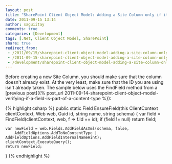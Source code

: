 ```yaml
---
layout: post
title: "SharePoint Client Object Model: Adding a Site Column only if it does not already exist"
date: 2011-09-15 13:14
author: saguiitay
comments: true
categories: [Development]
tags: [.Net, Client Object Model, SharePoint]
share: true
redirect_from:
 - /2011/09/15/sharepoint-client-object-model-adding-a-site-column-only-if-it-does-not-already-exist/
 - /2011-09-15-sharepoint-client-object-model-adding-a-site-column-only-if-it-does-not-already-exist/
 - /development/sharepoint-client-object-model-adding-a-site-column-only-if-it-does-not-already-exist/
---
```

Before creating a new Site Column, you should make sure that the column doesn't already exist. 
At the very least, make sure that the ID you are using isn't already taken. 
The sample below uses the FindField method from a [previous post]({% post_url 2011-09-14-sharepoint-client-object-model-verifying-if-a-field-is-part-of-a-content-type %}):

{% highlight csharp %}
public static Field EnsureField(this ClientContext clientContext, Web web, Guid id, string name, string schema)
{
    var field = FindField(clientContext, web, f => f.Id == id);
    if (field != null)
        return field;

    var newField = web.Fields.AddFieldAsXml(schema, false,
        AddFieldOptions.AddToNoContentType | AddFieldOptions.AddFieldInternalNameHint);
    clientContext.ExecuteQuery();
    return newField;
}
{% endhighlight %}
